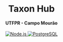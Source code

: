 <h1 align="center">
  <br>
 	Taxon Hub
  <br>
</h1>

<h4 align="center">UTFPR - Campo Mourão</h4>

<p align="center">
  <a href="https://nodejs.org/">
    <img src="https://img.shields.io/badge/Node.js-16.13.0-3895D?style=for-the-badge&logo=Node.js"
         alt="Node.js">
          </a>
  <a href="https://www.postgresql.org/">
    <img src="https://img.shields.io/badge/PostgreSQL-13.4-008bb9?style=for-the-badge&logo=PostgreSQL"
         alt="PostgreSQL">
          </a>
    
</p>
